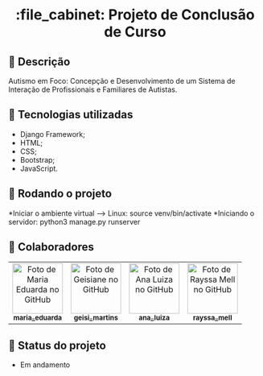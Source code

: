 <h1 align="center">:file_cabinet: Projeto de Conclusão de Curso </h1>

## :memo: Descrição
Autismo em Foco: Concepção e Desenvolvimento de um Sistema de Interação de Profissionais e Familiares de Autistas.

## :wrench: Tecnologias utilizadas
* Django Framework;
* HTML;
* CSS;
* Bootstrap;
* JavaScript.

## :rocket: Rodando o projeto
*Iniciar o ambiente virtual --> Linux: source venv/bin/activate 
*Iniciando o servidor: python3 manage.py runserver

## :handshake: Colaboradores
<table>
  <tr>
    <td align="center">
      <a href="https://github.com/eduarda159">
        <img src="https://avatars.githubusercontent.com/u/60708697?v=4" width="100px;" alt="Foto de Maria Eduarda no GitHub"/><br>
        <sub>
          <b>maria_eduarda</b>
        </sub>
      </a>
    </td>
   <td align="center">
      <a href="https://github.com/geisiimartins">
        <img src="https://avatars.githubusercontent.com/u/115662879?v=4" width="100px;" alt="Foto de Geisiane no GitHub"/><br>
        <sub>
          <b>geisi_martins</b>
        </sub>
      </a>
    </td>
  <td align="center">
      <a href="https://github.com/anagavas">
        <img src="https://avatars.githubusercontent.com/u/60942635?v=4" width="100px;" alt="Foto de Ana Luiza no GitHub"/><br>
        <sub>
          <b>ana_luiza</b>
        </sub>
      </a>
    </td>
 <td align="center">
      <a href="https://github.com/rayssamell">
        <img src="https://avatars.githubusercontent.com/u/60720014?v=4" width="100px;" alt="Foto de Rayssa Mell no GitHub"/><br>
        <sub>
          <b>rayssa_mell</b>
        </sub>
      </a>
    </td>
  </tr>
</table>

## :dart: Status do projeto
* Em andamento
